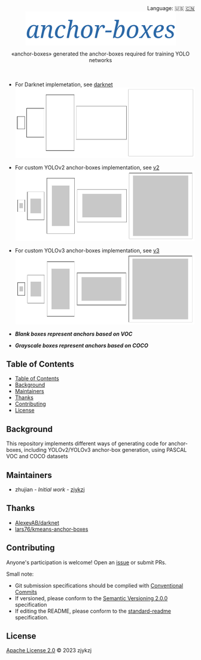 <div align="right">
  Language:
    🇺🇸
  <a title="Chinese" href="./README.zh-CN.md">🇨🇳</a>
</div>

<div align="center"><a title="" href="https://github.com/zjykzj/anchor-boxes"><img align="center" src="./imgs/anchor-boxes.png" alt=""></a></div>

<p align="center">
  «anchor-boxes» generated the anchor-boxes required for training YOLO networks
<br>
<br>
  <a href="https://github.com/RichardLitt/standard-readme"><img src="https://img.shields.io/badge/standard--readme-OK-green.svg?style=flat-square" alt=""></a>
  <a href="https://conventionalcommits.org"><img src="https://img.shields.io/badge/Conventional%20Commits-1.0.0-yellow.svg" alt=""></a>
  <a href="http://commitizen.github.io/cz-cli/"><img src="https://img.shields.io/badge/commitizen-friendly-brightgreen.svg" alt=""></a>
</p>

* For Darknet implemetation, see [darknet](darknet)
  ![](./assets/canva_darknet.jpg)

* For custom YOLOv2 anchor-boxes implementation, see [v2](v2)
  ![](./assets/canva_v2.jpg)

* For custom YOLOv3 anchor-boxes implementation, see [v3](v3)
  ![](./assets/canva_v3.jpg)

* ***Blank boxes represent anchors based on VOC***
* ***Grayscale boxes represent anchors based on COCO***

## Table of Contents

- [Table of Contents](#table-of-contents)
- [Background](#background)
- [Maintainers](#maintainers)
- [Thanks](#thanks)
- [Contributing](#contributing)
- [License](#license)

## Background

This repository implements different ways of generating code for anchor-boxes, including YOLOv2/YOLOv3 anchor-box generation, using PASCAL VOC and COCO datasets

## Maintainers

* zhujian - *Initial work* - [zjykzj](https://github.com/zjykzj)

## Thanks

* [AlexeyAB/darknet](https://github.com/AlexeyAB/darknet/tree/master)
* [lars76/kmeans-anchor-boxes](https://github.com/lars76/kmeans-anchor-boxes)

## Contributing

Anyone's participation is welcome! Open an [issue](https://github.com/zjykzj/anchor-boxes/issues) or submit PRs.

Small note:

* Git submission specifications should be complied
  with [Conventional Commits](https://www.conventionalcommits.org/en/v1.0.0-beta.4/)
* If versioned, please conform to the [Semantic Versioning 2.0.0](https://semver.org) specification
* If editing the README, please conform to the [standard-readme](https://github.com/RichardLitt/standard-readme)
  specification.

## License

[Apache License 2.0](LICENSE) © 2023 zjykzj